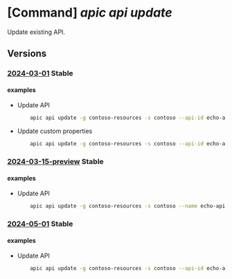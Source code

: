 # [Command] _apic api update_

Update existing API.

## Versions

### [2024-03-01](/Resources/mgmt-plane/L3N1YnNjcmlwdGlvbnMve30vcmVzb3VyY2Vncm91cHMve30vcHJvdmlkZXJzL21pY3Jvc29mdC5hcGljZW50ZXIvc2VydmljZXMve30vd29ya3NwYWNlcy97fS9hcGlzL3t9/2024-03-01.xml) **Stable**

<!-- mgmt-plane /subscriptions/{}/resourcegroups/{}/providers/microsoft.apicenter/services/{}/workspaces/{}/apis/{} 2024-03-01 -->

#### examples

- Update API
    ```bash
        apic api update -g contoso-resources -s contoso --api-id echo-api --summary "Basic REST API service"
    ```

- Update custom properties
    ```bash
        apic api update -g contoso-resources -s contoso --api-id echo-api --custom-properties '{\"public-facing\":true}'
    ```

### [2024-03-15-preview](/Resources/mgmt-plane/L3N1YnNjcmlwdGlvbnMve30vcmVzb3VyY2Vncm91cHMve30vcHJvdmlkZXJzL21pY3Jvc29mdC5hcGljZW50ZXIvc2VydmljZXMve30vd29ya3NwYWNlcy97fS9hcGlzL3t9/2024-03-15-preview.xml) **Stable**

<!-- mgmt-plane /subscriptions/{}/resourcegroups/{}/providers/microsoft.apicenter/services/{}/workspaces/{}/apis/{} 2024-03-15-preview -->

#### examples

- Update API
    ```bash
        apic api update -g contoso-resources -s contoso --name echo-api --summary "Basic REST API service"
    ```

### [2024-05-01](/Resources/mgmt-plane/L3N1YnNjcmlwdGlvbnMve30vcmVzb3VyY2Vncm91cHMve30vcHJvdmlkZXJzL21pY3Jvc29mdC5hcGljZW50ZXIvc2VydmljZXMve30vd29ya3NwYWNlcy97fS9hcGlzL3t9/2024-05-01.xml) **Stable**

<!-- mgmt-plane /subscriptions/{}/resourcegroups/{}/providers/microsoft.apicenter/services/{}/workspaces/{}/apis/{} 2024-05-01 -->

#### examples

- Update API
    ```bash
        apic api update -g contoso-resources -s contoso --api-id echo-api --summary "Basic REST API service"
    ```
